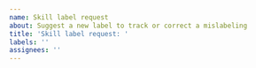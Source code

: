 ```yaml
---
name: Skill label request
about: Suggest a new label to track or correct a mislabeling
title: 'Skill label request: '
labels: ''
assignees: ''
---
```

